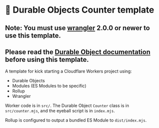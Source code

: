 # 👷 Durable Objects Counter template

## Note: You must use [wrangler](https://developers.cloudflare.com/workers/wrangler/get-started/#install) 2.0.0 or newer to use this template.

## Please read the [Durable Object documentation](https://developers.cloudflare.com/workers/learning/using-durable-objects) before using this template.

A template for kick starting a Cloudflare Workers project using:

- Durable Objects
- Modules (ES Modules to be specific)
- Rollup
- Wrangler

Worker code is in `src/`. The Durable Object `Counter` class is in `src/counter.mjs`, and the eyeball script is in `index.mjs`.

Rollup is configured to output a bundled ES Module to `dist/index.mjs`.